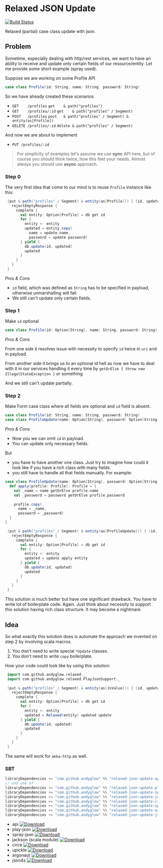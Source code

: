 # Relaxed JSON Update
[![Build Status](https://travis-ci.org/andyglow/relaxed-json-update.svg)](https://travis-ci.org/andyglow/relaxed-json-update)

Relaxed (partial) case class update with json.

## Problem
Sometime, especially dealing with http/rest services, we want to have an ability to receive and update only certain
fields of our resource/entity. Let me provide some short example (spray used).
 
Suppose we are working on some Profile API
```scala
case class Profile(id: String, name: String, password: String)
```
So we have already created these scenarios
* `GET    /profiles`      `get    & path("profiles")`
* `GET    /profiles/:id`  `get    & path("profiles" / Segment)`
* `POST   /profiles`      `post   & path("profiles" / Segment) & entity(as[Profile])`
* `DELETE /profiles/:id`  `delete & path("profiles" / Segment)`

And now we are about to implement
* `PUT /profiles/:id`

 > For simplicity of examples let's assume we use **sync** API here, but of course you should think twice,
  how this feet your needs. Almost always you should use **async** approach.

### Step 0
The very first idea that come to our mind is to reuse `Profile` instance like this:
    
```scala
 (put & path("profiles" / Segment) & entity(as[Profile])) { (id, update) =>
   rejectEmptyResponse {
     complete {
       val entity: Option[Profile] = db get id
       for {
         entity <- entity
         updated = entity.copy(
           name = update.name,
           password = update.password)
       } yield {
         db.update(id, updated)
         updated
       } 
     }
   }
 }
```
_Pros & Cons_

* `id` field, which was defined as `String` has to be specified in payload, otherwise unmarshalling will fail.
* We still can't update only certain fields.
  
### Step 1
Make `id` optional
 
```scala
case class Profile(id: Option[String], name: String, password: String)
```

_Pros & Cons_

From one side it resolves issue with necessity to specify `id` twice in `uri` and in payload.

From another
side it brings us to an optional id hell as now we have to deal with it in our services handling it
every time by `getOrElse { throw new IllegalStateException }` or something.
   
And we still can't update partially.

### Step 2
Make Form case class where all fields are optional and `id` field is absent.
 
```scala
case class Profile(id: String, name: String, password: String)
case class ProfileUpdate(name: Option[String], password: Option[String])
```

_Pros & Cons_

* Now you we can omit `id` in payload.
* You can update only necessary fields.
 
But
* you have to have another one class. Just try to imagine how could it look like if you have a rich class with many fields.
* you still have to handle all that fields manually. For example:
```scala
case class ProfileUpdate(name: Option[String], password: Option[String]) {
  def apply(profile: Profile): Profile = {
    val _name = name getOrElse profile.name 
    val _password = password getOrElse profile.password
     
    profile.copy(
      name = _name,
      password = _password) 
  }
}
```
```scala
 (put & path("profiles" / Segment) & entity(as[ProfileUpdate])) { (id, update) =>
   rejectEmptyResponse {
     complete {
       val entity: Option[Profile] = db get id
       for {
         entity <- entity
         updated = update apply entity
       } yield {
         db.update(id, updated)
         updated
       } 
     }
   }
 }
```
This solution is much better but have one significant drawback. You have to write lot of boilerplate code.
Again. Just think about necessity to support this solution having rich class structure. It may become a nightmare.

## Idea
So what exactly this solution does is automate the approach we invented on step 2 by involving scala macros.

1. You don't need to write special `*Update` classes.
2. You don't need to write `copy` boilerplate.

How your code could look like by using this solution:
```scala
 import com.github.andyglow.relaxed._
 import com.github.andyglow.relaxed.PlayJsonSupport._
 
 (put & path("profiles" / Segment) & entity(as[JsValue])) { (id, update) =>
   rejectEmptyResponse {
     complete {
       val entity: Option[Profile] = db get id
       for {
         entity <- entity
         updated = Relaxed(entity) updated update
       } yield {
         db.update(id, updated)
         updated
       } 
     }
   }
 }
```

The same will work for `akka-http` as well.

### SBT
```scala
libraryDependencies += "com.github.andyglow" %% "relaxed-json-update-api" % "${LATEST_VERSION}"
// and one of
libraryDependencies += "com.github.andyglow" %% "relaxed-json-update-play-json" % "${LATEST_VERSION}"
libraryDependencies += "com.github.andyglow" %% "relaxed-json-update-spray-json" % "${LATEST_VERSION}"
libraryDependencies += "com.github.andyglow" %% "relaxed-json-update-jackson" % "${LATEST_VERSION}"
libraryDependencies += "com.github.andyglow" %% "relaxed-json-update-circe" % "${LATEST_VERSION}"
libraryDependencies += "com.github.andyglow" %% "relaxed-json-update-upickle" % "${LATEST_VERSION}"
libraryDependencies += "com.github.andyglow" %% "relaxed-json-update-argonaut" % "${LATEST_VERSION}"
libraryDependencies += "com.github.andyglow" %% "relaxed-json-update-json4s" % "${LATEST_VERSION}"
```

- api [ ![Download](https://api.bintray.com/packages/andyglow/scala-tools/relaxed-json-update-api/images/download.svg) ](https://bintray.com/andyglow/scala-tools/relaxed-json-update-api/_latestVersion)
- play-json [ ![Download](https://api.bintray.com/packages/andyglow/scala-tools/relaxed-json-update-play-json/images/download.svg) ](https://bintray.com/andyglow/scala-tools/relaxed-json-update-play-json/_latestVersion)
- spray-json [ ![Download](https://api.bintray.com/packages/andyglow/scala-tools/relaxed-json-update-spray-json/images/download.svg) ](https://bintray.com/andyglow/scala-tools/relaxed-json-update-spray-json/_latestVersion)
- jackson (scala module) [ ![Download](https://api.bintray.com/packages/andyglow/scala-tools/relaxed-json-update-jackson/images/download.svg) ](https://bintray.com/andyglow/scala-tools/relaxed-json-update-jackson/_latestVersion)
- circe [ ![Download](https://api.bintray.com/packages/andyglow/scala-tools/relaxed-json-update-circe/images/download.svg) ](https://bintray.com/andyglow/scala-tools/relaxed-json-update-circe/_latestVersion)
- upickle [ ![Download](https://api.bintray.com/packages/andyglow/scala-tools/relaxed-json-update-upickle/images/download.svg) ](https://bintray.com/andyglow/scala-tools/relaxed-json-update-upickle/_latestVersion)
- argonaut [ ![Download](https://api.bintray.com/packages/andyglow/scala-tools/relaxed-json-update-argonaut/images/download.svg) ](https://bintray.com/andyglow/scala-tools/relaxed-json-update-argonaut/_latestVersion)
- json4s [ ![Download](https://api.bintray.com/packages/andyglow/scala-tools/relaxed-json-update-json4s/images/download.svg) ](https://bintray.com/andyglow/scala-tools/relaxed-json-update-json4s/_latestVersion)
